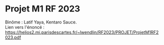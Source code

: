 # Projet M1 RF 2023
Binôme : Latif Yaya, Kentaro Sauce.  
Lien vers l'énoncé : https://helios2.mi.parisdescartes.fr/~lwendlin/RF2023/PROJET/ProjetM1RF2023.pdf
